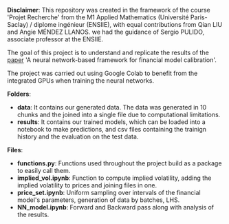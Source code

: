 **Disclaimer**: This repository was created in the framework of the course 'Projet Recherche' from the M1 Applied Mathematics (Université Paris-Saclay) / diplome ingénieur (ENSIIE), with equal contributions from Qian LIU and Angie MÉNDEZ LLANOS. we had the guidance of Sergio PULIDO, associate professor at the ENSIIE.  

The goal of this project is to understand and replicate the results of the [paper](https://doi.org/10.1186/s13362-019-0066-7) 'A neural network-based framework for financial model calibration'.

The project was carried out using Google Colab to benefit from the integrated GPUs when training the neural networks.

**Folders**:
- **data**: It contains our generated data. The data was generated in 10 chunks and the joined into a single file due to computational limitations.
- **results**: It contains our trained models, which can be loaded into a notebook to make predictions, and csv files containing the trainign history and the evaluation on the test data.

**Files**:
- **functions.py**: Functions used throughout the project build as a package to easily call them.
- **implied_vol.ipynb**: Function to compute implied volatility, adding the implied volatility to prices and joining files in one. 
- **price_set.ipynb**: Uniform sampling over intervals of the financial model's parameters, generation of data by batches, LHS.
- **NN_model.ipynb**: Forward and Backward pass along with analysis of the results.
